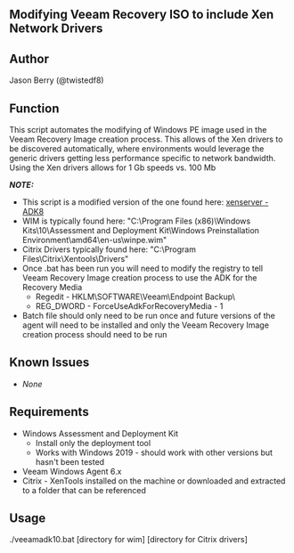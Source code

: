 ## Modifying Veeam Recovery ISO to include Xen Network Drivers

## Author

Jason Berry (@twistedf8)

## Function

This script automates the modifying of Windows PE image used in the Veeam Recovery Image creation process.   This allows of the Xen drivers to be discovered automatically, where environments would leverage the generic drivers getting less performance specific to network bandwidth.   Using the Xen drivers allows for 1 Gb speeds vs. 100 Mb 

***NOTE:***

* This script is a modified version of the one found here: [xenserver - ADK8](https://github.com/xenserver/win-installer/blob/master/src/pescripts/ADK8.bat)
* WIM is typically found here: "C:\Program Files (x86)\Windows Kits\10\Assessment and Deployment Kit\Windows Preinstallation Environment\amd64\en-us\winpe.wim"
* Citrix Drivers typically found here: "C:\Program Files\Citrix\Xentools\Drivers"
* Once .bat has been run you will need to modify the registry to tell Veeam Recovery Image creation process to use the ADK for the Recovery Media
	* Regedit - HKLM\SOFTWARE\Veeam\Endpoint Backup\
	* REG_DWORD - ForceUseAdkForRecoveryMedia - 1
* Batch file should only need to be run once and future versions of the agent will need to be installed and only the Veeam Recovery Image creation process should need to be run

## Known Issues

* *None*

## Requirements

* Windows Assessment and Deployment Kit
  * Install only the deployment tool
  * Works with Windows 2019 - should work with other versions but hasn't been tested
* Veeam Windows Agent 6.x
* Citrix - XenTools installed on the machine or downloaded and extracted to a folder that can be referenced

## Usage

./veeamadk10.bat [directory for wim] [directory for Citrix drivers]